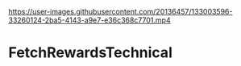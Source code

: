 

https://user-images.githubusercontent.com/20136457/133003596-33260124-2ba5-4143-a9e7-e36c368c7701.mp4

# FetchRewardsTechnical
